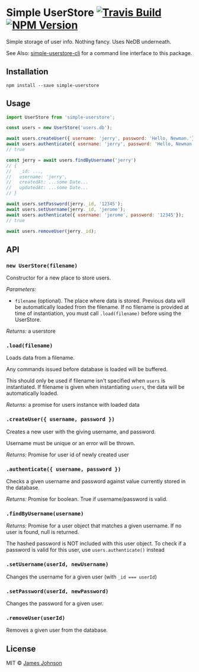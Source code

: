 # Simple UserStore [![Travis Build](https://img.shields.io/travis/geekydatamonkey/simple-userstore.svg?style=flat)](https://travis-ci.org/geekydatamonkey/simple-userstore) [![NPM Version](https://img.shields.io/npm/v/simple-userstore.svg?style=flat)](https://www.npmjs.com/package/simple-userstore)

Simple storage of user info. Nothing fancy. Uses NeDB underneath.

See Also: [simple-userstore-cli](https://github.com/geekydatamonkey/simple-userstore-cli) for a command line interface to this package.

## Installation

```
npm install --save simple-userstore
```

## Usage

```js
import UserStore from 'simple-userstore';

const users = new UserStore('users.db');

await users.createUser({ username: 'jerry', password: 'Hello, Newman.'});
await users.authenticate({ username: 'jerry', password: 'Hello, Newman.'});
// true

const jerry = await users.findByUsername('jerry')
// {
//   _id: ...,
//   username: 'jerry',
//   createdAt: ...some Date...
//   updatedAt: ...some Date...
// }

await users.setPassword(jerry._id, '12345');
await users.setUsername(jerry._id, 'jerome');
await users.authenticate({ username: 'jerome', password: '12345'});
// true

await users.removeUser(jerry._id);
```

## API

### `new UserStore(filename)`

Constructor for a new place to store users.

*Parameters:*
  - `filename` (optional). The place where data is stored. Previous data will be automatically loaded from the filename. If no filename is provided at time
  of instantiation, you must call `.load(filename)` before using the UserStore.

*Returns:* a userstore

### `.load(filename)`

Loads data from a filename.

Any commands issued before database is loaded will be buffered.

This should only be used if filename isn't specified when `users` is instantiated. If filename is given when instantiating `users`, the data will be automatically loaded.

*Returns:* a promise for users instance with loaded data

### `.createUser({ username, password })`

Creates a new user with the giving username, and password.

Username must be unique or an error will be thrown.

*Returns:* Promise for user id of newly created user

### `.authenticate({ username, password })`

Checks a given username and password against value currently stored in the database.

*Returns:* Promise for boolean. True if username/password is valid.

### `.findByUsername(username)`

*Returns:* Promise for a user object that matches a given username. If no user is found, null is returned.

The hashed password is NOT included with this user object. To check if a password is valid for this user, use `users.authenticate()` instead

### `.setUsername(userId, newUsername)`

Changes the username for a given user (with `_id === userId`)

### `.setPassword(userId, newPassword)`

Changes the password for a given user.

### `.removeUser(userId)`

Removes a given user from the database.

## License

MIT © [James Johnson](http://james.mn)
